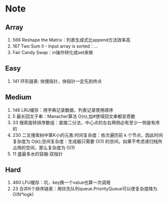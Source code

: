 # Note
## Array
  1. 566 Reshape the Matrix：列表生成式比append方法效率高
  2. 167 Two Sum II - Input array is sorted：...
  3. Fair Candy Swap：in操作转化成set来做
  
## Easy
  1. 141 环形链表: 快慢指针，快指针一定先到终点
## Medium
  1. 146 LRU缓存：用字典记录数据，列表记录使用顺序
  2. 5 最长回文子串：Manacher算法 O(n);加#使得回文串都变奇数
  3. 33 搜索旋转排序数组：直接二分法，中心点的左右两侧必有至少一侧是有序的
  4. 230 二叉搜索树中第K小的元素:时间复杂度：依次遍历前 k 个节点，因此时间复杂度为 O(k);空间复杂度：生成器只需要 O(1) 的空间，如果不考虑递归栈所占用的空间，那么复杂度为 O(1)
  5. 11 盛最多水的容器:双指针
## Hard
  1. 460 LFU缓存：坑，key换一个value也算一次调用
  2. 23 合并K个排序链表：用优先队列queue.PriorityQueue可以使复杂度降为O(N*logk)
